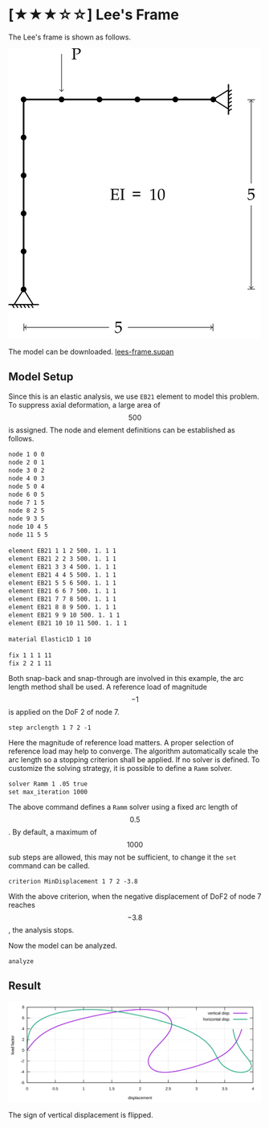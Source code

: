 # [★★★☆☆] Lee's Frame

The Lee's frame is shown as follows.

![Lee's frame](lees-frame.svg)

The model can be downloaded. [lees-frame.supan](lees-frame.supan)

## Model Setup

Since this is an elastic analysis, we use `EB21` element to model this problem. To suppress axial deformation, a large
area of $$500$$ is assigned. The node and element definitions can be established as follows.

```
node 1 0 0
node 2 0 1
node 3 0 2
node 4 0 3
node 5 0 4
node 6 0 5
node 7 1 5
node 8 2 5
node 9 3 5
node 10 4 5
node 11 5 5

element EB21 1 1 2 500. 1. 1 1
element EB21 2 2 3 500. 1. 1 1
element EB21 3 3 4 500. 1. 1 1
element EB21 4 4 5 500. 1. 1 1
element EB21 5 5 6 500. 1. 1 1
element EB21 6 6 7 500. 1. 1 1
element EB21 7 7 8 500. 1. 1 1
element EB21 8 8 9 500. 1. 1 1
element EB21 9 9 10 500. 1. 1 1
element EB21 10 10 11 500. 1. 1 1

material Elastic1D 1 10

fix 1 1 1 11
fix 2 2 1 11
```

Both snap-back and snap-through are involved in this example, the arc length method shall be used. A reference load of
magnitude $$-1$$ is applied on the DoF 2 of node 7.

```
step arclength 1 7 2 -1
```

Here the magnitude of reference load matters. A proper selection of reference load may help to converge. The algorithm
automatically scale the arc length so a stopping criterion shall be applied. If no solver is defined. To customize the
solving strategy, it is possible to define a `Ramm` solver.

```
solver Ramm 1 .05 true
set max_iteration 1000
```

The above command defines a `Ramm` solver using a fixed arc length of $$0.5$$. By default, a maximum of $$1000$$ sub
steps are allowed, this may not be sufficient, to change it the `set` command can be called.

```
criterion MinDisplacement 1 7 2 -3.8
```

With the above criterion, when the negative displacement of DoF2 of node 7 reaches $$-3.8$$, the analysis stops.

Now the model can be analyzed.

```
analyze
```

## Result

![example one](lees-frame-a.svg)

The sign of vertical displacement is flipped.
